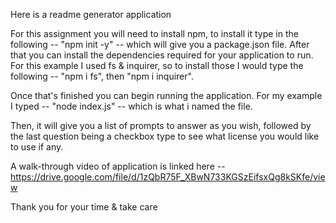 Here is a readme generator application

For this assignment you will need to install npm, to install it type in the following -- "npm init -y" -- which will give you a package.json file. After that you can install the dependencies required for your application to run. For this example I used fs & inquirer, so to install those I would type the following -- "npm i fs", then "npm i inquirer".

Once that's finished you can begin running the application. For my example I typed -- "node index.js" -- which is what i named the file.

Then, it will give you a list of prompts to answer as you wish, followed by the last question being a checkbox type to see what license you would like to use if any.

A walk-through video of application is linked here -- https://drive.google.com/file/d/1zQbR75F_XBwN733KGSzEifsxQg8kSKfe/view

Thank you for your time & take care
